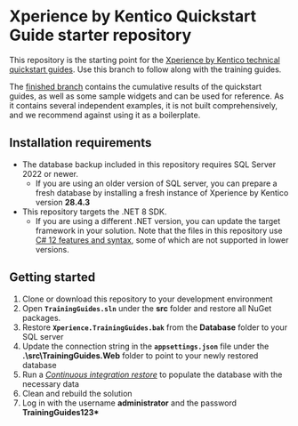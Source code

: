 # Xperience by Kentico Quickstart Guide starter repository
This repository is the starting point for the [Xperience by Kentico technical quickstart guides](https://docs.xperience.io/tutorial/quickstart-guides/development). Use this branch to follow along with the training guides.

The [finished branch](https://github.com/Kentico/xperience-by-kentico-quickguides/tree/finished) contains the cumulative results of the quickstart guides, as well as some sample widgets and can be used for reference. As it contains several independent examples, it is not built comprehensively, and we recommend against using it as a boilerplate.

## Installation requirements
- The database backup included in this repository requires SQL Server 2022 or newer. 
  - If you are using an older version of SQL server, you can prepare a fresh database by installing a fresh instance of Xperience by Kentico version **28.4.3**
- This repository targets the .NET 8 SDK.
  - If you are using a different .NET version, you can update the target framework in your solution. Note that the files in this repository use [C# 12 features and syntax](https://learn.microsoft.com/en-us/dotnet/csharp/whats-new/csharp-12), some of which are not supported in lower versions.
## Getting started
1. Clone or download this repository to your development environment
1. Open **`TrainingGuides.sln`** under the **src** folder and restore all NuGet packages.
1. Restore **`Xperience.TrainingGuides.bak`** from the **Database** folder to your SQL server
1. Update the connection string in the **`appsettings.json`** file under the **.\src\TrainingGuides.Web** folder to point to your newly restored database
1. Run a [*Continuous integration restore*](https://docs.xperience.io/xp/developers-and-admins/ci-cd/continuous-integration#ContinuousIntegration-Restorerepositoryfilestothedatabase) to populate the database with the necessary data
1. Clean and rebuild the solution
1. Log in with the username **administrator** and the password **TrainingGuides123\***
